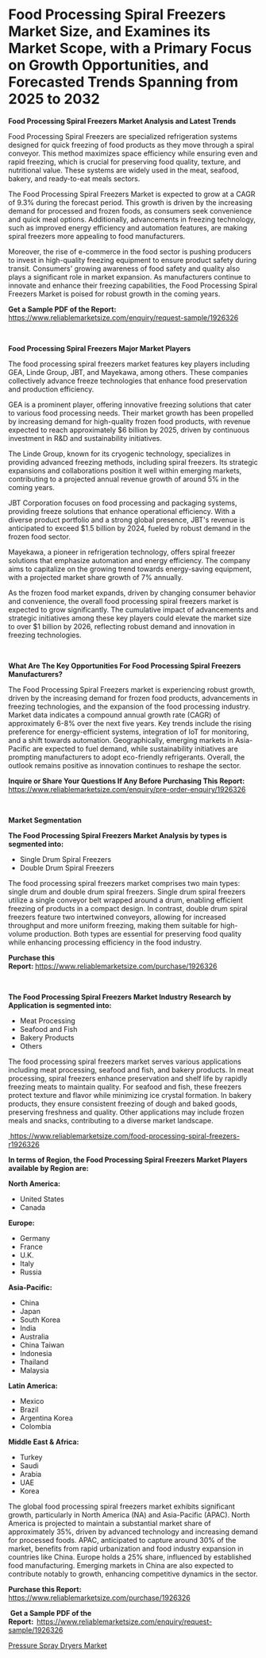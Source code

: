 <p><h1>Food Processing Spiral Freezers Market Size, and Examines its Market Scope, with a Primary Focus on Growth Opportunities, and Forecasted Trends Spanning from 2025 to 2032</h1></p><p><strong>Food Processing Spiral Freezers Market Analysis and Latest Trends</strong></p>
<p><p>Food Processing Spiral Freezers are specialized refrigeration systems designed for quick freezing of food products as they move through a spiral conveyor. This method maximizes space efficiency while ensuring even and rapid freezing, which is crucial for preserving food quality, texture, and nutritional value. These systems are widely used in the meat, seafood, bakery, and ready-to-eat meals sectors.</p><p>The Food Processing Spiral Freezers Market is expected to grow at a CAGR of 9.3% during the forecast period. This growth is driven by the increasing demand for processed and frozen foods, as consumers seek convenience and quick meal options. Additionally, advancements in freezing technology, such as improved energy efficiency and automation features, are making spiral freezers more appealing to food manufacturers. </p><p>Moreover, the rise of e-commerce in the food sector is pushing producers to invest in high-quality freezing equipment to ensure product safety during transit. Consumers' growing awareness of food safety and quality also plays a significant role in market expansion. As manufacturers continue to innovate and enhance their freezing capabilities, the Food Processing Spiral Freezers Market is poised for robust growth in the coming years.</p></p>
<p><strong>Get a Sample PDF of the Report:&nbsp;</strong> <a href="https://www.reliablemarketsize.com/enquiry/request-sample/1926326?utm_campaign=1197&utm_medium=2&utm_source=Github&utm_content=ia&utm_term=15012025&utm_id=food-processing-spiral-freezers">https://www.reliablemarketsize.com/enquiry/request-sample/1926326</a></p>
<p>&nbsp;</p>
<p><strong>Food Processing Spiral Freezers Major Market Players</strong></p>
<p><p>The food processing spiral freezers market features key players including GEA, Linde Group, JBT, and Mayekawa, among others. These companies collectively advance freeze technologies that enhance food preservation and production efficiency.</p><p>GEA is a prominent player, offering innovative freezing solutions that cater to various food processing needs. Their market growth has been propelled by increasing demand for high-quality frozen food products, with revenue expected to reach approximately $6 billion by 2025, driven by continuous investment in R&D and sustainability initiatives.</p><p>The Linde Group, known for its cryogenic technology, specializes in providing advanced freezing methods, including spiral freezers. Its strategic expansions and collaborations position it well within emerging markets, contributing to a projected annual revenue growth of around 5% in the coming years.</p><p>JBT Corporation focuses on food processing and packaging systems, providing freeze solutions that enhance operational efficiency. With a diverse product portfolio and a strong global presence, JBT's revenue is anticipated to exceed $1.5 billion by 2024, fueled by robust demand in the frozen food sector.</p><p>Mayekawa, a pioneer in refrigeration technology, offers spiral freezer solutions that emphasize automation and energy efficiency. The company aims to capitalize on the growing trend towards energy-saving equipment, with a projected market share growth of 7% annually.</p><p>As the frozen food market expands, driven by changing consumer behavior and convenience, the overall food processing spiral freezers market is expected to grow significantly. The cumulative impact of advancements and strategic initiatives among these key players could elevate the market size to over $1 billion by 2026, reflecting robust demand and innovation in freezing technologies.</p></p>
<p>&nbsp;</p>
<p><strong>What Are The Key Opportunities For Food Processing Spiral Freezers Manufacturers?</strong></p>
<p><p>The Food Processing Spiral Freezers market is experiencing robust growth, driven by the increasing demand for frozen food products, advancements in freezing technologies, and the expansion of the food processing industry. Market data indicates a compound annual growth rate (CAGR) of approximately 6-8% over the next five years. Key trends include the rising preference for energy-efficient systems, integration of IoT for monitoring, and a shift towards automation. Geographically, emerging markets in Asia-Pacific are expected to fuel demand, while sustainability initiatives are prompting manufacturers to adopt eco-friendly refrigerants. Overall, the outlook remains positive as innovation continues to reshape the sector.</p></p>
<p><strong>Inquire or Share Your Questions If Any Before Purchasing This Report:</strong> <a href="https://www.reliablemarketsize.com/enquiry/pre-order-enquiry/1926326?utm_campaign=1197&utm_medium=2&utm_source=Github&utm_content=ia&utm_term=15012025&utm_id=food-processing-spiral-freezers">https://www.reliablemarketsize.com/enquiry/pre-order-enquiry/1926326</a></p>
<p>&nbsp;</p>
<p><strong>Market Segmentation</strong></p>
<p><strong>The Food Processing Spiral Freezers Market Analysis by types is segmented into:</strong></p>
<p><ul><li>Single Drum Spiral Freezers</li><li>Double Drum Spiral Freezers</li></ul></p>
<p><p>The food processing spiral freezers market comprises two main types: single drum and double drum spiral freezers. Single drum spiral freezers utilize a single conveyor belt wrapped around a drum, enabling efficient freezing of products in a compact design. In contrast, double drum spiral freezers feature two intertwined conveyors, allowing for increased throughput and more uniform freezing, making them suitable for high-volume production. Both types are essential for preserving food quality while enhancing processing efficiency in the food industry.</p></p>
<p><strong>Purchase this Report:&nbsp;</strong><a href="https://www.reliablemarketsize.com/purchase/1926326?utm_campaign=1197&utm_medium=2&utm_source=Github&utm_content=ia&utm_term=15012025&utm_id=food-processing-spiral-freezers">https://www.reliablemarketsize.com/purchase/1926326</a></p>
<p>&nbsp;</p>
<p><strong>The Food Processing Spiral Freezers Market Industry Research by Application is segmented into:</strong></p>
<p><ul><li>Meat Processing</li><li>Seafood and Fish</li><li>Bakery Products</li><li>Others</li></ul></p>
<p><p>The food processing spiral freezers market serves various applications including meat processing, seafood and fish, and bakery products. In meat processing, spiral freezers enhance preservation and shelf life by rapidly freezing meats to maintain quality. For seafood and fish, these freezers protect texture and flavor while minimizing ice crystal formation. In bakery products, they ensure consistent freezing of dough and baked goods, preserving freshness and quality. Other applications may include frozen meals and snacks, contributing to a diverse market landscape.</p></p>
<p><a href="https://www.reliablemarketsize.com/food-processing-spiral-freezers-r1926326?utm_campaign=1197&utm_medium=2&utm_source=Github&utm_content=ia&utm_term=15012025&utm_id=food-processing-spiral-freezers">&nbsp;https://www.reliablemarketsize.com/food-processing-spiral-freezers-r1926326</a></p>
<p><strong>In terms of Region, the Food Processing Spiral Freezers Market Players available by Region are:</strong></p>
<p>
    <p> <strong> North America: </strong>
        <ul>
            <li>United States</li>
            <li>Canada</li>
        </ul>
        </p> 
    <p> <strong> Europe: </strong>
        <ul>
            <li>Germany</li>
            <li>France</li>
            <li>U.K.</li>
            <li>Italy</li>
            <li>Russia</li>
        </ul>
        </p> 
    <p> <strong> Asia-Pacific: </strong>
        <ul>
            <li>China</li>
            <li>Japan</li>
            <li>South Korea</li>
            <li>India</li>
            <li>Australia</li>
            <li>China Taiwan</li>
            <li>Indonesia</li>
            <li>Thailand</li>
            <li>Malaysia</li>
        </ul>
        </p> 
    <p> <strong> Latin America: </strong>
        <ul>
            <li>Mexico</li>
            <li>Brazil</li>
            <li>Argentina Korea</li>
            <li>Colombia</li>
        </ul>
        </p> 
    <p> <strong> Middle East & Africa: </strong>
        <ul>
            <li>Turkey</li>
            <li>Saudi</li>
            <li>Arabia</li>
            <li>UAE</li>
            <li>Korea</li>
        </ul>
    </p>
    </p>
<p><p>The global food processing spiral freezers market exhibits significant growth, particularly in North America (NA) and Asia-Pacific (APAC). North America is projected to maintain a substantial market share of approximately 35%, driven by advanced technology and increasing demand for processed foods. APAC, anticipated to capture around 30% of the market, benefits from rapid urbanization and food industry expansion in countries like China. Europe holds a 25% share, influenced by established food manufacturing. Emerging markets in China are also expected to contribute notably to growth, enhancing competitive dynamics in the sector.</p></p>
<p><strong>Purchase this Report: </strong><a href="https://www.reliablemarketsize.com/purchase/1926326?utm_campaign=1197&utm_medium=2&utm_source=Github&utm_content=ia&utm_term=15012025&utm_id=food-processing-spiral-freezers">https://www.reliablemarketsize.com/purchase/1926326</a></p>
<p>&nbsp;<strong>Get a Sample PDF of the Report:&nbsp;&nbsp;</strong><a href="https://www.reliablemarketsize.com/enquiry/request-sample/1926326?utm_campaign=1197&utm_medium=2&utm_source=Github&utm_content=ia&utm_term=15012025&utm_id=food-processing-spiral-freezers">https://www.reliablemarketsize.com/enquiry/request-sample/1926326</a></p>
<p><strong></strong></p>
<p><p><a href="https://github.com/prosalinda88/Market-Research-Report-List-7/blob/main/pressure-spray-dryers-market.md?utm_campaign=1197&utm_medium=2&utm_source=Github&utm_content=ia&utm_term=15012025&utm_id=food-processing-spiral-freezers">Pressure Spray Dryers Market</a></p></p>